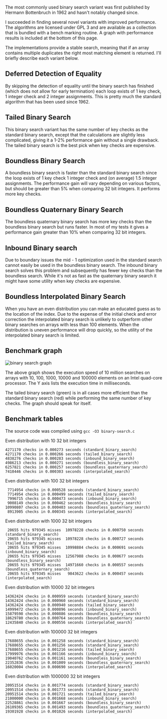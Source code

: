 The most commonly used binary search variant was first published by Hermann Bottenbruch in 1962 and hasn't notably changed since.

I succeeded in finding several novel variants with improved performance. The algorithms are licensed under GPL 3 and are available as a collection that is bundled with a bench marking routine. A graph with performance results is included at the bottom of this page.

The implementations provide a stable search, meaning that if an array contains multiple duplicates the right most matching element is returned. I'll briefly describe each variant below.

Deferred Detection of Equality
------------------------------

By skipping the detection of equality until the binary search has finished (which does not allow for early termination) each loop exists of 1 key check, 1 integer check and 2 integer assignments. This is pretty much the standard algorithm that has been used since 1962.

Tailed Binary Search
--------------------

This binary search variant has the same number of key checks as the standard binary search, except that the calculations are slightly less complicated, giving it a 1-2% performance gain without a single drawback. The tailed binary search is the best pick when key checks are expensive.

Boundless Binary Search
-----------------------

A boundless binary search is faster than the standard binary search since the loop exists of 1 key check 1 integer check and (on average) 1.5 integer assignments. The performance gain will vary depending on various factors, but should be greater than 5% when comparing 32 bit integers. It performs more key checks.

Boundless Quaternary Binary Search
----------------------------------

The boundless quaternary binary search has more key checks than the boundless binary search but runs faster. In most of my tests it gives a performance gain greater than 10% when comparing 32 bit integers.

Inbound Binary search
---------------------

Due to boundary issues the mid - 1 optimization used in the standard search cannot easily be used in the boundless binary search. The inbound binary search solves this problem and subsequently has fewer key checks than the boundless search. While it's not as fast as the quaternary binary search it might have some utility when key checks are expensive.

Boundless Interpolated Binary Search
------------------------------------

When you have an even distribution you can make an educated guess as to the location of the index. Due to the expense of the initial check and error correction the interpolated binary search is unlikely to outperform other binary searches on arrays with less than 100 elements. When the distribution is uneven performance will drop quickly, so the utility of the interpolated binary search is limited.

Benchmark graph
---------------

![binary search graph](https://github.com/scandum/binary_search/blob/master/binary_search.png)

The above graph shows the execution speed of 10 million searches on arrays with 10, 100, 1000, 10000 and 100000 elements on an Intel quad-core processor. The Y axis lists the execution time in milliseconds.

The tailed binary search (green) is in all cases more efficient than the standard binary search (red) while performing the same number of key checks. The graph should speak for itself.

Benchmark tables
----------------
The source code was compiled using `gcc -O3 binary-search.c`

Even distribution with 10 32 bit integers
```
4271170 checks in 0.000273 seconds (standard_binary_search)
4271170 checks in 0.000266 seconds (tailed_binary_search)
4838276 checks in 0.000283 seconds (inbound_binary_search)
4986213 checks in 0.000271 seconds (boundless_binary_search)
6257821 checks in 0.000257 seconds (boundless_quaternary_search)
7410446 checks in 0.000303 seconds (interpolated_search)
```
Even distribution with 100 32 bit integers
```
 7714954 checks in 0.000528 seconds (standard_binary_search)
 7714954 checks in 0.000499 seconds (tailed_binary_search)
 7996715 checks in 0.000473 seconds (inbound_binary_search)
 9008149 checks in 0.000462 seconds (boundless_binary_search)
10990807 checks in 0.000403 seconds (boundless_quaternary_search)
 8913905 checks in 0.000345 seconds (interpolated_search)
```
Even distribution with 1000 32 bit integers
```
 20655 hits 979345 misses  10978228 checks in 0.000750 seconds (standard_binary_search)
 20655 hits 979345 misses  10978228 checks in 0.000727 seconds (tailed_binary_search)
 20655 hits 979345 misses  10998884 checks in 0.000691 seconds (inbound_binary_search)
 20655 hits 979345 misses  12567988 checks in 0.000677 seconds (boundless_binary_search)
 20655 hits 979345 misses  14971660 checks in 0.000557 seconds (boundless_quaternary_search)
 20655 hits 979345 misses   9843622 checks in 0.000457 seconds (interpolated_search)
```
Even distribution with 10000 32 bit integers
```
14362424 checks in 0.000959 seconds (standard_binary_search)
14362424 checks in 0.000960 seconds (standard_binary_search)
14362424 checks in 0.000940 seconds (tailed_binary_search)
14999472 checks in 0.000896 seconds (inbound_binary_search)
15879598 checks in 0.000886 seconds (boundless_binary_search)
18629780 checks in 0.000764 seconds (boundless_quaternary_search)
12435840 checks in 0.000556 seconds (interpolated_search)
```
Even distribution with 100000 32 bit integers
```
17688655 checks in 0.001258 seconds (standard_binary_search)
17688655 checks in 0.001256 seconds (standard_binary_search)
17688655 checks in 0.001216 seconds (tailed_binary_search)
17999976 checks in 0.001166 seconds (inbound_binary_search)
19040762 checks in 0.001161 seconds (boundless_binary_search)
22352836 checks in 0.001009 seconds (boundless_quaternary_search)
16020004 checks in 0.000690 seconds (interpolated_search)
```
Even distribution with 1000000 32 bit integers
```
20951514 checks in 0.001774 seconds (standard_binary_search)
20951514 checks in 0.001773 seconds (standard_binary_search)
20951514 checks in 0.001721 seconds (tailed_binary_search)
21000000 checks in 0.001668 seconds (inbound_binary_search)
22528861 checks in 0.001667 seconds (boundless_binary_search)
26109365 checks in 0.001493 seconds (boundless_quaternary_search)
19301928 checks in 0.001026 seconds (interpolated_search)
```
